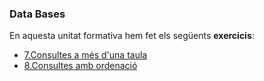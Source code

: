 ### Data Bases

En aquesta unitat formativa hem fet els següents **exercicis**:
- [7.Consultes a més d'una taula](https://github.com/EnricLedo/Portfolio/tree/main/M%C3%B3dulos/M02-DataBases/UF1/SQL%20Exercise%207%20Consultes%20a%20m%C3%A9s%20d'una%20taula)
- [8.Consultes amb ordenació](https://github.com/EnricLedo/Portfolio/tree/main/M%C3%B3dulos/M02-DataBases/UF1/SQL%20Exercise%208%20Consultes%20amb%20ordenaci%C3%B3)

